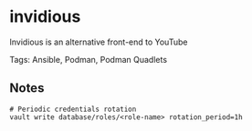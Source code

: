 # invidious
Invidious is an alternative front-end to YouTube

Tags: Ansible, Podman, Podman Quadlets

## Notes

    # Periodic credentials rotation
    vault write database/roles/<role-name> rotation_period=1h
